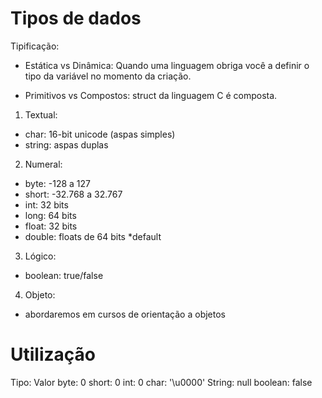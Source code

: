 # Tipos de dados

Tipificação:

- Estática vs Dinâmica: Quando uma linguagem obriga você a definir o tipo da variável no momento da criação.

- Primitivos vs Compostos: struct da linguagem C é composta.

1) Textual:

- char: 16-bit unicode (aspas simples)
- string: aspas duplas

2) Numeral:

- byte: -128 a 127
- short: -32.768 a 32.767
- int: 32 bits
- long: 64 bits
- float: 32 bits
- double: floats de 64 bits *default

3) Lógico:

- boolean: true/false

4) Objeto:

- abordaremos em cursos de orientação a objetos


# Utilização

Tipo: Valor
byte: 0
short: 0
int: 0
char: '\u0000'
String: null
boolean: false

